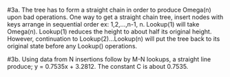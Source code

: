 #3a.
The tree has to form a straight chain in order to produce Omega(n) upon bad operations.
One way to get a straight chain tree, insert nodes with keys arrange in sequential order
ex: 1,2,...,n-1, n. Lookup(1) will take Omega(n). Lookup(1) reduces the height to about half 
its original height. However, continuation to Lookup(2)...Lookup(n) will put the tree back to
its original state before any Lookup() operations.

#3b.
Using data from N insertions follow by M-N lookups, a straight line produce; y = 0.7535x + 3.2812.
The constant C is about 0.7535.

